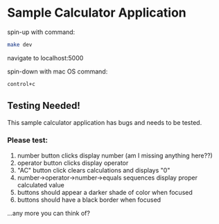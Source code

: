 
# Sample Calculator Application

spin-up with command:
```sh
make dev
```

navigate to localhost:5000

spin-down with mac OS command:
```sh
control+c
```

## Testing Needed!

This sample calculator application has bugs and needs to be tested.

### Please test:
1. number button clicks display number (am I missing anything here??)
2. operator button clicks display operator
3. "AC" button click clears calculations and displays "0"
4. number->operator->number->equals sequences display proper calculated value
5. buttons should appear a darker shade of color when focused
6. buttons should have a black border when focused

...any more you can think of?
